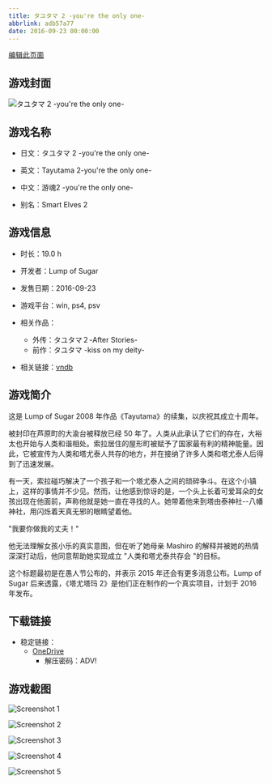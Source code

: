 ```yaml
---
title: タユタマ 2 -you're the only one-
abbrlink: adb57a77
date: 2016-09-23 00:00:00
---
```

[编辑此页面](https://github.com/ACG-3/ADV3-source/blob/main/source/_posts/games/%E3%82%BF%E3%83%A6%E3%82%BF%E3%83%9E%202%20-you%27re%20the%20only%20one-.md)

## 游戏封面

![タユタマ 2 -you're the only one-](https://pan.timero.xyz/onedrive/img_lib_001/%E3%82%BF%E3%83%A6%E3%82%BF%E3%83%9E%202%20-you%27re%20the%20only%20one-_cover.avif)


## 游戏名称

- 日文：タユタマ 2 -you're the only one-
- 英文：Tayutama 2-you're the only one-
- 中文：游魂2 -you're the only one-

- 别名：Smart Elves 2


## 游戏信息

- 时长：19.0 h
- 开发者：Lump of Sugar
- 发售日期：2016-09-23
- 游戏平台：win, ps4, psv
- 相关作品：
   - 外传：タユタマ２-After Stories-
   - 前作：タユタマ -kiss on my deity-

- 相关链接：[vndb](https://vndb.org/v17388)


## 游戏简介

这是 Lump of Sugar 2008 年作品《Tayutama》的续集，以庆祝其成立十周年。

被封印在芦原町的大渝台被释放已经 50 年了。人类从此承认了它们的存在，大裕太也开始与人类和谐相处。索拉居住的屋形町被赋予了国家最有利的精神能量。因此，它被宣传为人类和塔尤泰人共存的地方，并在接纳了许多人类和塔尤泰人后得到了迅速发展。

有一天，索拉碰巧解决了一个孩子和一个塔尤泰人之间的琐碎争斗。在这个小镇上，这样的事情并不少见。然而，让他感到惊讶的是，一个头上长着可爱耳朵的女孩出现在他面前，声称他就是她一直在寻找的人。她带着他来到塔由泰神社--八幡神社，用闪烁着天真无邪的眼睛望着他。

"我要你做我的丈夫！"

他无法理解女孩小乐的真实意图，但在听了她母亲 Mashiro 的解释并被她的热情深深打动后，他同意帮助她实现成立 "人类和塔尤泰共存会 "的目标。



这个标题最初是在愚人节公布的，并表示 2015 年还会有更多消息公布。Lump of Sugar 后来透露，《塔尤塔玛 2》是他们正在制作的一个真实项目，计划于 2016 年发布。


## 下载链接

- 稳定链接：
    - [OneDrive](https://pan.timero.xyz/onedrive/adv_lib_001/%E3%82%BF%E3%83%A6%E3%82%BF%E3%83%9E%202%20-you%27re%20the%20only%20one-)
        - 解压密码：ADV!



## 游戏截图


![Screenshot 1](https://pan.timero.xyz/onedrive/img_lib_001/%E3%82%BF%E3%83%A6%E3%82%BF%E3%83%9E%202%20-you%27re%20the%20only%20one-_Screenshot_1.avif)

![Screenshot 2](https://pan.timero.xyz/onedrive/img_lib_001/%E3%82%BF%E3%83%A6%E3%82%BF%E3%83%9E%202%20-you%27re%20the%20only%20one-_Screenshot_2.avif)

![Screenshot 3](https://pan.timero.xyz/onedrive/img_lib_001/%E3%82%BF%E3%83%A6%E3%82%BF%E3%83%9E%202%20-you%27re%20the%20only%20one-_Screenshot_3.avif)

![Screenshot 4](https://pan.timero.xyz/onedrive/img_lib_001/%E3%82%BF%E3%83%A6%E3%82%BF%E3%83%9E%202%20-you%27re%20the%20only%20one-_Screenshot_4.avif)

![Screenshot 5](https://pan.timero.xyz/onedrive/img_lib_001/%E3%82%BF%E3%83%A6%E3%82%BF%E3%83%9E%202%20-you%27re%20the%20only%20one-_Screenshot_5.avif)

